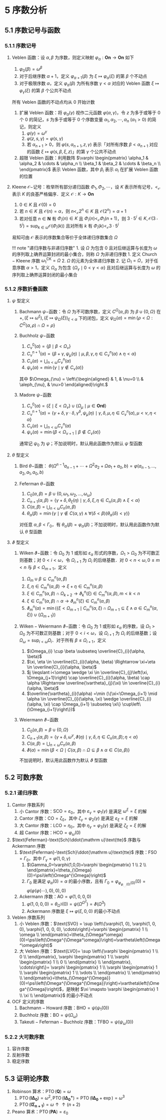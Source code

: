 # 5 序数分析

## 5.1 序数记号与函数
### 5.1.1 序数记号
1. $\text{Veblen}$ 函数：设 $\alpha, \beta$ 为序数，则定义映射 $\varphi_\alpha: \mathbf{On} \to \mathbf{On}$ 如下
    1. $\varphi_0(\beta) = \omega^{\beta}$
    2. 对于后继序数 $\alpha + 1$，定义 $\varphi_{\alpha+1}(\beta)$ 为 $\xi \mapsto \varphi_{\alpha}(\xi)$ 的第 $\beta$ 个不动点
    3. 对于极限序数 $\alpha$，定义 $\varphi_{\alpha}(\beta)$ 为所有序数 $\gamma < \alpha$ 对应的 $\text{Veblen}$ 函数 $\xi \mapsto \varphi_{\gamma}(\xi)$ 的第 $\beta$ 个公共不动点

    所有 $\text{Veblen}$ 函数的不动点均从 $0$ 开始计数

    1. 扩展 $\text{Veblen}$ 函数：将 $\varphi_{\alpha}(\gamma)$ 视作二元函数 $\varphi(\alpha, \gamma)$，令 $z$ 为多于或等于 $0$ 个 $0$ 的简记，$s$ 为多于或等于 $0$ 个序数变量 $\alpha_1, \alpha_2, \cdots, \alpha_n \ (\alpha_1 > 0)$ 的简记，则定义
        1. $\varphi(\gamma)=\omega^\gamma$
        2. $\varphi(z,s,\gamma)=\varphi(s,\gamma)$
        3. 若 $\alpha_{n+1} > 0$，则 $\varphi(s, \alpha_{n+1}, z, \gamma)$ 表示「对所有序数 $\beta < \alpha_{n+1}$ 对应的函数 $\xi \mapsto \varphi(s, \beta, \xi, z)$」的第 $\gamma$ 个公共不动点
    2. 超限 $\text{Veblen}$ 函数：利用数阵 $\varphi \begin{pmatrix} \alpha_1 & \alpha_2 & \cdots & \alpha_n \\ \beta_1 & \beta_2 & \cdots & \beta_n \\ \end{pmatrix}$ 表示 $\text{Veblen}$ 函数，其中 $\beta_i$ 表示 $\alpha_i$ 在扩展 $\text{Veblen}$ 函数的位置

2. $\text{Kleene } \mathcal{O}-$记号：枚举所有部分递归函数 $\Phi_1, \Phi_2, \cdots$，设 $K$ 表示所有记号，$<_{\mathcal O}$ 表示 $K$ 的良基严格偏序．定义 $\mathcal O: K \to \mathbf{On}$
    1. $0 \in K$ 且 $\mathcal O(0) = 0$
    2. 若 $n \in K$ 且 $\mathcal O(n) = \alpha$，则 $n <_{\mathcal O} 2^{n} \in K$ 且 $\mathcal O(2^{n}) = \alpha + 1$
    3. 若对任意 $n \in \mathbf N$ 有 $\Phi_i(n) \in K$ 且 $\Phi_i(n) <_{\mathcal O} \Phi_i(n + 1)$，则 $3 \cdot 5^i \in K, {\displaystyle \mathcal{O}(3 \cdot 5^i) = \sup_{k \in \omega} \mathcal{O}(\Phi_i(k))}$ 且对所有 $k$ 有 $\Phi_i(k) <_\mathcal{O} 3 \cdot 5^i$

    易知可由 $\mathcal{O}$ 表示的序数集合等价于全体递归序数集合 $\Omega$

    !!! note "递归序数与非递归序数"
        1. 设 $\Omega$ 为包含 $0$ 且对后继运算与长度为 $\omega$ 的序列取上确界运算封闭的最小集合，则称 $\Omega$ 为非递归序数
            1. 定义 $\text{Church}-\text{Kleene}$ 序数 $\omega_{1}^{\mathrm{CK}} = \Omega$
            2. $\Omega$ 的元素为全体递归序数
        2. 记 $\Omega_1 = \Omega$，对于任意序数 $\alpha > 1$，定义 $\Omega_\alpha$ 为包含 $\{\Omega_{\gamma} \mid 0 < \gamma < \alpha\}$ 且对后继运算与长度为 $\omega$ 的序列取上确界运算封闭的最小集合

### 5.1.2 序数折叠函数
1. $\psi$ 型定义
    1. $\text{Bachmann} \ \psi-$函数：令 $\Omega$ 为不可数序数，定义 $C^{\Omega}(\alpha, \beta)$ 为 $\beta \cup\{0, \Omega\}$ 在 $+,\left(\xi \mapsto \omega^{\xi}\right),\left(\xi \mapsto \psi_{\Omega}(\xi)\right)_{\xi<\alpha}$ 下的闭包，定义 $\psi_{\Omega}(\alpha)=\min \left\{\rho<\Omega: C^{\Omega}(\alpha, \rho) \cap \Omega=\rho\right\}$
    2. $\text{Buchholz} \ \psi-$函数
        1. $C_{\nu}^{0}(\alpha)=\left\{\beta \mid \beta<\Omega_{\nu}\right\}$
        2. $C_{\nu}^{n+1}(\alpha)=\left\{\beta+\gamma, \psi_{\mu}(\eta) \mid \mu, \beta, \gamma, \eta \in C_{\nu}^{n}(\alpha) \wedge \eta<\alpha\right\}$
        3. $C_{\nu}(\alpha)={\displaystyle \bigcup_{n<\omega} C_{\nu}^{n}(\alpha)}$
        4. $\psi_{\nu}(\alpha)=\min \left\{\gamma \mid \gamma \notin C_{\nu}(\alpha)\right\}$

        其中 $\Omega_{\nu} = \left\{\begin{aligned} & 1, & \nu=0 \\ & \aleph_{\nu}, & \nu>0 \end{aligned}\right.$

    3. $\text{Madore} \ \psi-$函数
        1. $C_{\nu}^{0}(\alpha)=\left\{\xi \mid \xi<\Omega_{\nu}\right\} \cup\left\{\Omega_{\mu} \mid \mu \in \mathbf{Ord}\right\}$
        2. $C_{\nu}^{n+1}(\alpha)=\left\{\gamma+\delta, \gamma \cdot \delta, \gamma^{\delta}, \psi_{\mu}(\eta) \mid \gamma, \delta, \mu, \eta \in C_{\nu}^{n}(\alpha), \mu<\nu, \eta<\alpha\right\}$
        3. $C_{\nu}(\alpha)={\displaystyle \bigcup_{n<\omega} C_{\nu}^{n}(\alpha)}$
        4. $\psi_{\nu}(\alpha)=\min \left\{\beta<\Omega_{\nu+1} \mid \beta \notin C_{\nu}(\alpha)\right\}$

        通常记 $\psi_0$ 为 $\psi$；不加说明时，默认用此函数作为默认 $\psi$ 型函数

2. $\theta$ 型定义
    1. $\text{Bird} \ \theta-$函数： $\theta\left(\Omega^{n-1} a_{n-1}+\cdots+\Omega^{2} a_{2}+\Omega a_{1}+a_{0}, b\right)=\varphi\left(a_{n-1}, \ldots, a_{2}, a_{1}, a_{0}, b\right)$
    2. $\text{Feferman} \ \theta-$函数
        1. $C_{0}(\alpha, \beta)=\beta \cup\left\{0, \omega_{1}, \omega_{2}, \ldots, \omega_{\omega}\right\}$
        2. $C_{n+1}(\alpha, \beta)=\left\{\gamma+\delta, \theta_{\xi}(\eta) \mid \gamma, \delta, \xi, \eta \in C_{n}(\alpha, \beta) \wedge \xi<\alpha\right\}$
        3. $C(\alpha, \beta)={\displaystyle \bigcup_{n<\omega} C_{n}(\alpha, \beta)}$
        4. $\theta_{\alpha}(\beta)=\min \left\{\gamma \mid \gamma \notin C(\alpha, \gamma) \wedge \forall(\delta<\beta)\left(\theta_{\alpha}(\delta)<\gamma\right)\right\}$

        对任意 $\alpha, \beta<\Gamma_{0}$，有 $\theta_{\alpha}(\beta)=\varphi_{\alpha}(\beta)$；不加说明时，默认用此函数作为默认 $\theta$ 型函数

3. $\vartheta$ 型定义
    1. $\text{Wilken} \ \vartheta-$函数：令 $\Omega_{0}$ 为 $1$ 或形如 $\varepsilon_{\alpha}$ 形式的序数，$\Omega_{1}>\Omega_{0}$ 为不可数正则基数；对 $0<i<\omega$，令 $\Omega_{i+1}$ 为 $\Omega_{i}$ 的后继基数．对 $0<n<\omega, 0 \leqslant m<n$ 与 $\beta<\Omega_{m+1}$，定义
        1. $\Omega_{m} \cup \beta \subseteq C_{m}^{n}(\alpha, \beta)$
        2. $\xi, \eta \in C_{m}^{n}(\alpha, \beta) \rightarrow \xi+\eta \in C_{m}^{n}(\alpha, \beta)$
        3. $\xi \in C_{m}^{n}(\alpha, \beta) \cap \Omega_{k+2} \rightarrow \vartheta_{k}^{n}(\xi) \in C_{m}^{n}(\alpha, \beta), m<k<n$
        4. $\xi \in C_{m}^{n}(\alpha, \beta) \cap \alpha \rightarrow \vartheta_{m}^{n}(\xi) \in C_{m}^{n}(\alpha, \beta)$
        5. $\vartheta_{m}^{n}(\alpha)=\min \left(\left\{\xi<\Omega_{m+1} \mid C_{m}^{n}(\alpha, \xi) \cap \Omega_{m+1} \subseteq \xi \wedge \alpha \in C_{m}^{n}(\alpha, \xi)\right\} \cup\left\{\Omega_{m+1}\right\}\right)$
    2. $\text{Wilken}-\text{Weiermann} \ \vartheta-$函数：令 $\Omega_{0}$ 为 $1$ 或形如 $\varepsilon_{\alpha}$ 的序数，设 $\Omega_{1}>\Omega_{0}$ 为不可数正则基数；对于 $0<i<\omega$，设 $\Omega_{i+1}$ 为 $\Omega_{i}$ 的后继基数；设 $\Omega_{\omega}=\sup _{i<\omega} \Omega_{i}$．对于所有 $\beta \leqslant \Omega_{i+1}$，定义
        1. $\Omega_{i} \cup \beta \subseteq \overline{C}_{i}(\alpha, \beta)$
        2. $\xi, \eta \in \overline{C}_{i}(\alpha, \beta) \Rightarrow \xi+\eta \in \overline{C}_{i}(\alpha, \beta)$
        3. $j \leqslant i<\omega \wedge \xi \in \overline{C}_{j}\left(\xi, \Omega_{j+1}\right) \cap \overline{C}_{i}(\alpha, \beta) \cap \alpha \Rightarrow \overline{\vartheta}_{j}(\xi) \in \overline{C}_{i}(\alpha, \beta)$
        4. $\overline{\vartheta}_{i}(\alpha) =\min (\{\xi<\Omega_{i+1} \mid \alpha \in \overline{C}_{i}(\alpha, \xi) \wedge \overline{C}_{i}(\alpha, \xi) \cap \Omega_{i+1} \subseteq \xi\} \cup\left\{\Omega_{i+1}\right\})$
    3. $\text{Weiermann} \ \vartheta-$函数
        1. $C_{0}(\alpha, \beta)=\beta \cup\{0, \Omega\}$
        2. $C_{n+1}(\alpha, \beta)=\left\{\gamma+\delta, \omega^{\gamma}, \vartheta(\eta) \mid \gamma, \delta, \eta \in C_{n}(\alpha, \beta) ; \eta<\alpha\right\}$
        3. $C(\alpha, \beta)={\displaystyle \bigcup_{n<\omega} C_{n}(\alpha, \beta)}$
        4. $\vartheta(\alpha)=\min \{\beta<\Omega \mid C(\alpha, \beta) \cap \Omega \subseteq \beta \wedge \alpha \in C(\alpha, \beta)\}$

        不加说明时，默认用此函数作为默认 $\vartheta$ 型函数

## 5.2 可数序数
### 5.2.1 递归序数
1. $\text{Cantor}$ 序数系列
    1. 小 $\text{Cantor}$ 序数：$\text{SCO} = \varepsilon_{0}$，其中 $\varepsilon_{\gamma} = \varphi_{1}(\gamma)$ 是满足 $\omega^\xi = \xi$ 的解
    2. $\text{Cantor}$ 序数：$\text{CO} = \zeta_{0}$，其中 $\zeta_{\gamma} = \varphi_2(\gamma)$ 是满足 $\varepsilon_{\xi} = \xi$ 的解
    3. 大 $\text{Cantor}$ 序数：$\text{LCO} = \eta_{0}$，其中 $\eta_{\gamma} = \varphi_3(\gamma)$ 是满足 $\zeta_{\xi} = \xi$ 的解
    4. 超 $\text{Cantor}$ 序数：$\text{HCO} = \varphi_{\omega}(0)$
2. $\text{Feferman}-\text{Sch}\ddot{\mathrm u}\text{tte}$ 序数与 $\text{Ackermann}$ 序数
    1. $\text{Feferman}-\text{Sch}\ddot{\mathrm u}\text{tte}$ 序数：$\text{FSO} = \Gamma_0$，其中 $\Gamma_{\gamma} = \varphi(1, 0, \gamma)$
        1. $\Gamma_0=\varphi(1,0,0)=\varphi \begin{pmatrix} 1 \\ 2 \\ \end{pmatrix}=\theta_{\Omega}(0)=\psi\left(\Omega^{\Omega}\right)$
        2. $\Gamma_0$ 是满足 $\varphi_{\alpha}(0) = \alpha$ 的最小序数，且有 $\Gamma_0 = \varphi_{\varphi_{\varphi_{._{._..}.}(0)}(0)}(0) = \varphi(\varphi(\varphi(\cdots),0),0),0)$
    2. $\text{Ackermann}$ 序数：$\text{AO} = \varphi(1, 0, 0, 0)$
        1. $\varphi(1,0,0,0)=\theta_{\Omega^3}(0)=\psi\left(\Omega^{\Omega^2}\right)=\vartheta\left(\Omega^3\right)$
        2. $\text{Ackermann}$ 序数是 $\xi \mapsto \varphi(\xi, 0, 0)$ 的最小不动点
3. $\text{Veblen}$ 序数系列
    1. 小 $\text{Veblen}$ 序数：$\text{SVO} = \sup \left\{\varphi(1, 0), \varphi(1, 0, 0), \varphi(1, 0, 0, 0), \cdots\right\}=\varphi \begin{pmatrix} 1 \\ \omega \\ \end{pmatrix}=\theta_{\Omega^\omega}(0)=\psi\left(\Omega^{\Omega^\omega}\right)=\vartheta\left(\Omega^\omega\right)$
    2. 大 $\text{Veblen}$ 序数：$\text{LVO}= \sup \left\{\varphi \begin{pmatrix} 1 \\ 0 \\ \end{pmatrix}, \varphi \begin{pmatrix} 1 \\ \varphi \begin{pmatrix} 1 \\ 0 \\ \end{pmatrix} \\ \end{pmatrix}, \cdots\right\}= \varphi \begin{pmatrix} 1 \\ \varphi \begin{pmatrix} 1 \\ \varphi \begin{pmatrix} 1 \\ \vdots \\ \end{pmatrix} \\ \end{pmatrix} \\ \end{pmatrix}=\theta_{\Omega^{\Omega}}(0)=\psi\left(\Omega^{\Omega^{\Omega}}\right)=\vartheta\left(\Omega^{\Omega}\right)$，是映射 $\xi \mapsto \varphi \begin{pmatrix} 1 \\ \xi \\ \end{pmatrix}$ 的最小不动点
4. $\text{OCF}$ 定义的序数
    1. $\text{Bachmann}-\text{Howard}$ 序数：$\text{BHO} = \psi\left(\psi_{1}(0)\right)$
    2. $\text{Buchholz}$ 序数：$\text{BO} = \psi\left(\Omega_{\omega}\right)$
    3. $\text{Takeuti}-\text{Feferman}-\text{Buchholz}$ 序数：$\text{TFBO} = \psi\left(\psi_{\omega}(0)\right)$

### 5.2.2 大可数序数
1. 容许序数
2. 反射序数
3. 稳定序数

## 5.3 证明论序数
1. $\text{Robinson}$ 算术：$\operatorname{PTO}(\mathbf{Q}) = \omega$
    1. $\operatorname{PTO}\left(\mathbf{I \Delta_{0}}\right)=\omega^{2}, \operatorname{PTO}\left(\mathbf{I \Delta_{0}^{+}}\right)=\operatorname{PTO}\left(\mathbf{I \Delta_{0}}+\exp \right)=\omega^{3}$
    2. $\operatorname{PTO}\left(\mathbf{I \Sigma_{n+1}}\right)=\omega \uparrow \uparrow (n+2)$
2. $\text{Peano}$ 算术：$\operatorname{PTO}(\mathbf{PA}) = \varepsilon_0$
